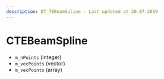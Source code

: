 ```yaml
---
description: DT_TEBeamSpline - Last updated at 20.07.2019
---
```


# CTEBeamSpline


* `m_nPoints` (integer)
* `m_vecPoints` (vector)
* `m_vecPoints` (array)